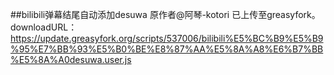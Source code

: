 ##bilibili弹幕结尾自动添加desuwa
原作者@阿琴-kotori
已上传至greasyfork。
downloadURL：https://update.greasyfork.org/scripts/537006/bilibili%E5%BC%B9%E5%B9%95%E7%BB%93%E5%B0%BE%E8%87%AA%E5%8A%A8%E6%B7%BB%E5%8A%A0desuwa.user.js
